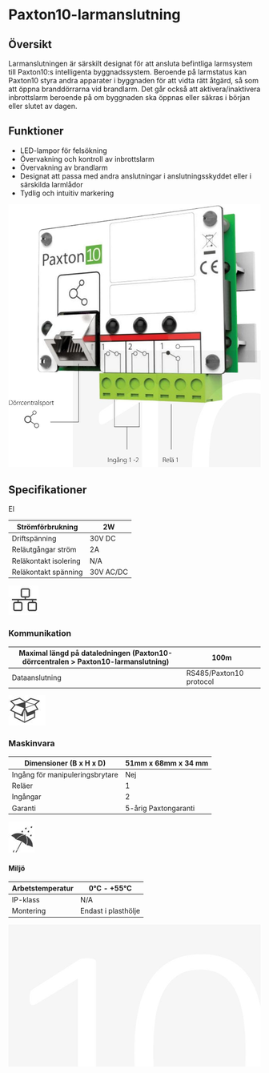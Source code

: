 # Paxton10-larmanslutning

## Översikt

Larmanslutningen är särskilt designat för att ansluta befintliga larmsystem till Paxton10:s intelligenta byggnadssystem. Beroende på larmstatus kan Paxton10 styra andra apparater i byggnaden för att vidta rätt åtgärd, så som att öppna branddörrarna vid brandlarm. Det går också att aktivera/inaktivera inbrottslarm beroende på om byggnaden ska öppnas eller säkras i början eller slutet av dagen.

## Funktioner

- LED-lampor för felsökning
- Övervakning och kontroll av inbrottslarm
- Övervakning av brandlarm
- Designat att passa med andra anslutningar i anslutningsskyddet eller i särskilda larmlådor
- Tydlig och intuitiv markering

![](_page_0_Figure_10.jpeg)

## Specifikationer

El

| Strömförbrukning      | 2W        |
|-----------------------|-----------|
| Driftspänning         | 30V DC    |
| Reläutgångar ström    | 2A        |
| Reläkontakt isolering | N/A       |
| Reläkontakt spänning  | 30V AC/DC |

![](_page_1_Picture_4.jpeg)

### Kommunikation

| Maximal längd på dataledningen (Paxton10-dörrcentralen > Paxton10-larmanslutning) | 100m                    |
|-----------------------------------------------------------------------------------|-------------------------|
| Dataanslutning                                                                    | RS485/Paxton10 protocol |

![](_page_1_Picture_7.jpeg)

### Maskinvara

| Dimensioner (B x H x D)         | 51mm x 68mm x 34 mm  |
|---------------------------------|----------------------|
| Ingång för manipuleringsbrytare | Nej                  |
| Reläer                          | 1                    |
| Ingångar                        | 2                    |
| Garanti                         | 5-årig Paxtongaranti |

![](_page_1_Picture_10.jpeg)

#### Miljö

| Arbetstemperatur | 0°C - +55°C         |
|------------------|---------------------|
| IP-klass         | N/A                 |
| Montering        | Endast i plasthölje |

![](_page_1_Picture_13.jpeg)